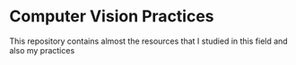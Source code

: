 <h1>Computer Vision Practices</h1>
<p>This repository contains almost the resources that I studied in this field and also my practices</p>

